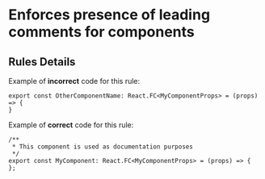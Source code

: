 # Enforces presence of leading comments for components

## Rules Details

Example of **incorrect** code for this rule:

```tsx
export const OtherComponentName: React.FC<MyComponentProps> = (props) => {
}
```

Example of **correct** code for this rule:

```tsx
/**
 * This component is used as documentation purposes
 */
export const MyComponent: React.FC<MyComponentProps> = (props) => {
};
```


